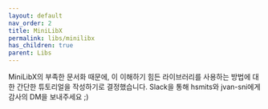 ```yaml
---
layout: default
nav_order: 2
title: MiniLibX
permalink: libs/minilibx
has_children: true
parent: Libs
---
```


MiniLibX의 부족한 문서화 때문에, 이 이해하기 힘든 라이브러리를 사용하는 방법에 대한 간단한 튜토리얼을 작성하기로 결정했습니다. 
Slack을 통해 hsmits와 jvan-sni에게 감사의 DM을 보내주세요 ;)
